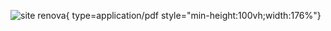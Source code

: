 
<!-- 
### OS TRÊS PORCOS

![texto  descritivo](<https://alfabetizacao.mec.gov.br/images/conta-pra-mim/livros/versao_digital/os_3_porquinhos_versao_digital.pdf>){ type=application/pdf style="min-height:100vh;width:115%"}

### CHAPEUZINHO VERMELHO

![texto  descritivo](<https://domainpublic.wordpress.com/wp-content/uploads/2022/01/chapeuzinho-vermelho.pdf>){ type=application/pdf style="min-height:100vh;width:115%"}

# ALGO NOVO 

altura mínima: 100vh; significa que a altura mínima de um elemento deve ser 100% da altura da janela de visualização . É uma consulta de mídia CSS usada para definir a altura mínima de um elemento como igual à altura da janela de visualização. -->

![site renova ](<https://renova.net.br/site/>){ type=application/pdf style="min-height:100vh;width:176%"}